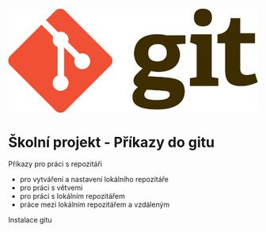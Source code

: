 ![Git logo!](images/Git-Logo-2Color.png "Git logo")
# Školní projekt - Příkazy do gitu 
Příkazy pro práci s repozitáři
- pro vytváření a nastavení lokálního repozitáře
- pro práci s větvemi
- pro práci s lokálním repozitářem
- práce mezi lokálním repozitářem a vzdáleným

Instalace gitu